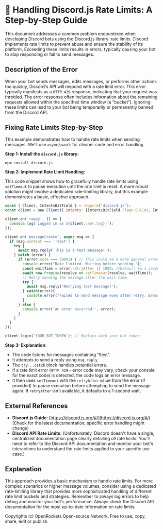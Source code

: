 # 🐞 Handling Discord.js Rate Limits: A Step-by-Step Guide


This document addresses a common problem encountered when developing Discord bots using the Discord.js library: rate limits.  Discord implements rate limits to prevent abuse and ensure the stability of its platform.  Exceeding these limits results in errors, typically causing your bot to stop responding or fail to send messages.

## Description of the Error

When your bot sends messages, edits messages, or performs other actions too quickly, Discord's API will respond with a rate limit error. This error typically manifests as a `HTTP 429` response, indicating that your request was throttled.  The error response often includes information about the remaining requests allowed within the specified time window (a "bucket"). Ignoring these limits can lead to your bot being temporarily or permanently banned from the Discord API.


## Fixing Rate Limits Step-by-Step

This example demonstrates how to handle rate limits when sending messages.  We'll use `async/await` for cleaner code and error handling.

**Step 1: Install the `discord.js` library:**

```bash
npm install discord.js
```

**Step 2: Implement Rate Limit Handling:**

This code snippet shows how to gracefully handle rate limits using `setTimeout` to pause execution until the rate limit is reset.  A more robust solution might involve a dedicated rate-limiting library, but this example demonstrates a basic, effective approach.

```javascript
const { Client, IntentsBitField } = require('discord.js');
const client = new Client({ intents: [IntentsBitField.Flags.Guilds, IntentsBitField.Flags.GuildMessages] });

client.on('ready', () => {
  console.log(`Logged in as ${client.user.tag}!`);
});

client.on('messageCreate', async msg => {
  if (msg.content === '!test') {
    try {
      await msg.reply('This is a test message!');
    } catch (error) {
      if (error.code === 50001) { // This could be a more general error code. Discord's error codes aren't always consistent. 
        console.error("Rate limited. Waiting before sending.");
        const waitTime = error.retryAfter || 1000; //Default to 1 second if no retryAfter is given.
        await new Promise(resolve => setTimeout(resolve, waitTime));
        // Retry sending the message after the wait time.
        try {
          await msg.reply('Retrying test message!');
        } catch(error){
          console.error("Failed to send message even after retry. Error: ", error)
        }
      } else {
        console.error('An error occurred:', error);
      }
    }
  }
});

client.login('YOUR_BOT_TOKEN'); // Replace with your bot token
```

**Step 3: Explanation:**

* The code listens for messages containing "!test".
* It attempts to send a reply using `msg.reply`.
* The `try...catch` block handles potential errors.
* If a rate limit error (`HTTP 429` -  error code may vary, check your console for the exact code) is detected, the code logs an error message.
*  It then uses `setTimeout` with the `retryAfter` value from the error (if provided) to pause execution before attempting to send the message again.  If `retryAfter` isn't available, it defaults to a 1-second wait.

## External References

* **Discord.js Guide:** [https://discord.js.org/#/](https://discord.js.org/#/)  (Check for the latest documentation; specific error handling might change)
* **Discord API Rate Limits:**  (Unfortunately, Discord doesn't have a single, centralized documentation page clearly detailing *all* rate limits. You'll need to refer to the Discord API documentation and monitor your bot's interactions to understand the rate limits applied to your specific use case.)


## Explanation

This approach provides a basic mechanism to handle rate limits. For more complex scenarios or higher message volumes, consider using a dedicated rate-limiting library that provides more sophisticated handling of different rate limit buckets and strategies.  Remember to always log errors to help debug and monitor your bot's performance.  Always check the Discord API documentation for the most up-to-date information on rate limits.


Copyrights (c) OpenRockets Open-source Network. Free to use, copy, share, edit or publish.

